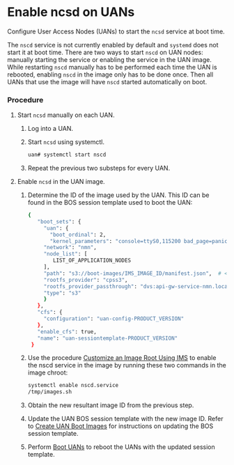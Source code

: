 # Enable ncsd on UANs

Configure User Access Nodes (UANs) to start the `ncsd` service at boot time.

The `nscd` service is not currently enabled by default and `systemd` does not start it at boot time. There are two ways to start `nscd` on UAN nodes: manually starting the service or enabling the service in the UAN image. While restarting `nscd` manually has to be performed each time the UAN is rebooted, enabling `nscd` in the image only has to be done once. Then all UANs that use the image will have `nscd` started automatically on boot.

### Procedure

1.  Start `ncsd` manually on each UAN.

    1.  Log into a UAN.

    2.  Start `ncsd` using systemctl.

        ```bash
        uan# systemctl start nscd
        ```

    3.  Repeat the previous two substeps for every UAN.

2.  Enable `ncsd` in the UAN image.

    1.  Determine the ID of the image used by the UAN. This ID can be found in the BOS session template used to boot the UAN:

        ```bash
        {
           "boot_sets": {
             "uan": {
               "boot_ordinal": 2,
               "kernel_parameters": "console=ttyS0,115200 bad_page=panic crashkernel=340M hugepagelist=2m-2g intel_iommu=off intel_pstate=disable iommu=pt ip=nmn0:dhcp numa_interleave_omit=headless numa_zonelist_order=node oops=panic pageblock_order=14 pcie_ports=native printk.synchronous=y quiet rd.neednet=1 rd.retry=10 rd.shell turbo_boost_limit=999 ifmap=net2:nmn0,lan0:hsn0,lan1:hsn1 spire_join_token=${SPIRE_JOIN_TOKEN}",
             "network": "nmn",
             "node_list": [
                LIST_OF_APPLICATION_NODES
             ],
             "path": "s3://boot-images/IMS_IMAGE_ID/manifest.json",  # <-- image ID is here
             "rootfs_provider": "cpss3",
             "rootfs_provider_passthrough": "dvs:api-gw-service-nmn.local:300:nmn0",
             "type": "s3"
             }
           },
           "cfs": {
             "configuration": "uan-config-PRODUCT_VERSION"
           },
           "enable_cfs": true,
           "name": "uan-sessiontemplate-PRODUCT_VERSION"
         }
        ```

    2.  Use the procedure [Customize an Image Root Using IMS](../../image_management/Customize_an_Image_Root_Using_IMS.md) to enable the nscd service in the image by running these two commands in the image chroot:

        ```bash
        systemctl enable nscd.service
        /tmp/images.sh
        ```

    3.  Obtain the new resultant image ID from the previous step.

    4.  Update the UAN BOS session template with the new image ID. Refer to [Create UAN Boot Images](../../image_management/Create_UAN_Boot_Images.md) for instructions on updating the BOS session template.

    5.  Perform [Boot UANs](../../boot_orchestration/Boot_UANs.md) to reboot the UANs with the updated session template.

